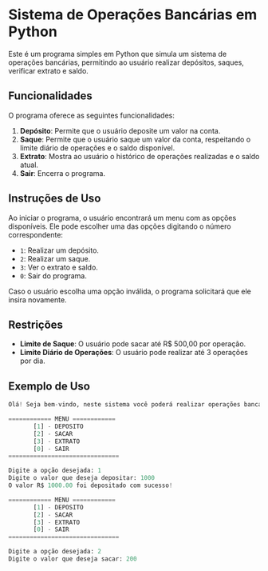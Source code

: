 # Sistema de Operações Bancárias em Python

Este é um programa simples em Python que simula um sistema de operações bancárias, permitindo ao usuário realizar depósitos, saques, verificar extrato e saldo.

## Funcionalidades

O programa oferece as seguintes funcionalidades:

1. **Depósito**: Permite que o usuário deposite um valor na conta.
2. **Saque**: Permite que o usuário saque um valor da conta, respeitando o limite diário de operações e o saldo disponível.
3. **Extrato**: Mostra ao usuário o histórico de operações realizadas e o saldo atual.
4. **Sair**: Encerra o programa.

## Instruções de Uso

Ao iniciar o programa, o usuário encontrará um menu com as opções disponíveis. Ele pode escolher uma das opções digitando o número correspondente:

- `1`: Realizar um depósito.
- `2`: Realizar um saque.
- `3`: Ver o extrato e saldo.
- `0`: Sair do programa.

Caso o usuário escolha uma opção inválida, o programa solicitará que ele insira novamente.

## Restrições

- **Limite de Saque**: O usuário pode sacar até R$ 500,00 por operação.
- **Limite Diário de Operações**: O usuário pode realizar até 3 operações por dia.

## Exemplo de Uso

```python
Olá! Seja bem-vindo, neste sistema você poderá realizar operações bancárias.

============ MENU ============
       [1] - DEPOSITO
       [2] - SACAR
       [3] - EXTRATO
       [0] - SAIR
===============================       

Digite a opção desejada: 1
Digite o valor que deseja depositar: 1000
O valor R$ 1000.00 foi depositado com sucesso!

============ MENU ============
       [1] - DEPOSITO
       [2] - SACAR
       [3] - EXTRATO
       [0] - SAIR
===============================       

Digite a opção desejada: 2
Digite o valor que deseja sacar: 200
